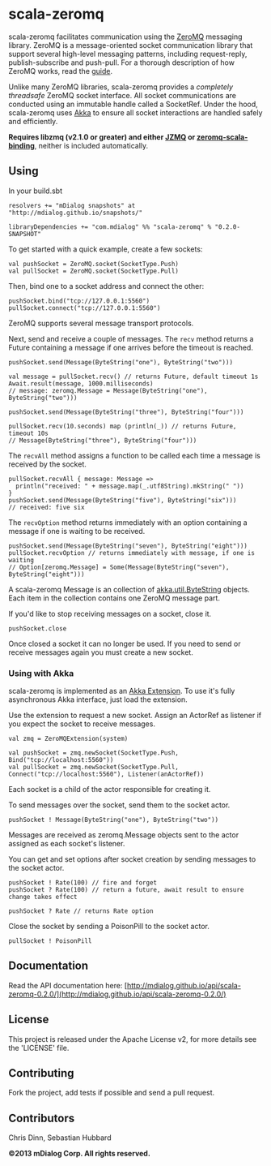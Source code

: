 # scala-zeromq

scala-zeromq facilitates communication using the [ZeroMQ](http://zeromq.org) 
messaging library. ZeroMQ is a message-oriented socket communication library that
support several high-level messaging patterns, including request-reply, 
publish-subscribe and push-pull. For a thorough description of how ZeroMQ works, 
read the [guide](http://zguide.zeromq.org). 

Unlike many ZeroMQ libraries, scala-zeromq provides a *completely threadsafe*
ZeroMQ socket interface. All socket communications are conducted using an
immutable handle called a SocketRef. Under the hood, scala-zeromq uses
[Akka](http://akka.io) to ensure all socket interactions are handled safely and
efficiently.

**Requires libzmq (v2.1.0 or greater) and either 
[JZMQ](https://github.com/zeromq/jzmq) or 
[zeromq-scala-binding](https://github.com/valotrading/zeromq-scala-binding)**, 
neither is included automatically.

## Using

In your build.sbt

    resolvers += "mDialog snapshots" at "http://mdialog.github.io/snapshots/"

    libraryDependencies += "com.mdialog" %% "scala-zeromq" % "0.2.0-SNAPSHOT"

To get started with a quick example, create a few sockets:

    val pushSocket = ZeroMQ.socket(SocketType.Push)
    val pullSocket = ZeroMQ.socket(SocketType.Pull)

Then, bind one to a socket address and connect the other:

    pushSocket.bind("tcp://127.0.0.1:5560")
    pullSocket.connect("tcp://127.0.0.1:5560")

ZeroMQ supports several message transport protocols.

Next, send and receive a couple of messages. The `recv` method returns a Future 
containing a message if one arrives before the timeout is reached.

    pushSocket.send(Message(ByteString("one"), ByteString("two")))

    val message = pullSocket.recv() // returns Future, default timeout 1s
    Await.result(message, 1000.milliseconds)
    // message: zeromq.Message = Message(ByteString("one"), ByteString("two")))

    pushSocket.send(Message(ByteString("three"), ByteString("four")))

    pullSocket.recv(10.seconds) map (println(_)) // returns Future, timeout 10s
    // Message(ByteString("three"), ByteString("four")))

The `recvAll` method assigns a function to be called each time a message is 
received by the socket.

    pullSocket.recvAll { message: Message =>
      println("received: " + message.map(_.utf8String).mkString(" "))
    }
    pushSocket.send(Message(ByteString("five"), ByteString("six")))
    // received: five six

The `recvOption` method returns immediately with an option containing a message
if one is waiting to be received.

    pushSocket.send(Message(ByteString("seven"), ByteString("eight")))
    pullSocket.recvOption // returns immediately with message, if one is waiting
    // Option[zeromq.Message] = Some(Message(ByteString("seven"), ByteString("eight")))

A scala-zeromq Message is an collection of
[akka.util.ByteString](http://doc.akka.io/api/akka/snapshot/#akka.util.ByteString) 
objects. Each item in the collection contains one ZeroMQ message part.

If you'd like to stop receiving messages on a socket, close it.

    pushSocket.close

Once closed a socket it can no longer be used. If you need to send or receive
messages again you must create a new socket.

### Using with Akka

scala-zeromq is implemented as an 
[Akka Extension](http://doc.akka.io/docs/akka/snapshot/scala/extending-akka.html). 
To use it's fully asynchronous Akka interface, just load the extension. 

Use the extension to request a new socket. Assign an ActorRef as listener if you
expect the socket to receive messages.

    val zmq = ZeroMQExtension(system)

    val pushSocket = zmq.newSocket(SocketType.Push, Bind("tcp://localhost:5560"))
    val pullSocket = zmq.newSocket(SocketType.Pull, Connect("tcp://localhost:5560"), Listener(anActorRef))

Each socket is a child of the actor responsible for creating it. 

To send messages over the socket, send them to the socket actor.

    pushSocket ! Message(ByteString("one"), ByteString("two"))

Messages are received as zeromq.Message objects sent to the actor assigned as
each socket's listener.

You can get and set options after socket creation by sending messages to the 
socket actor.

    pushSocket ! Rate(100) // fire and forget
    pushSocket ? Rate(100) // return a future, await result to ensure change takes effect

    pushSocket ? Rate // returns Rate option

Close the socket by sending a PoisonPill to the socket actor.

    pullSocket ! PoisonPill

## Documentation

Read the API documentation here: [http://mdialog.github.io/api/scala-zeromq-0.2.0/](http://mdialog.github.io/api/scala-zeromq-0.2.0/)

## License

This project is released under the Apache License v2, for more details see the 'LICENSE' file.

## Contributing

Fork the project, add tests if possible and send a pull request.

## Contributors

Chris Dinn, Sebastian Hubbard

**©2013 mDialog Corp. All rights reserved.**
